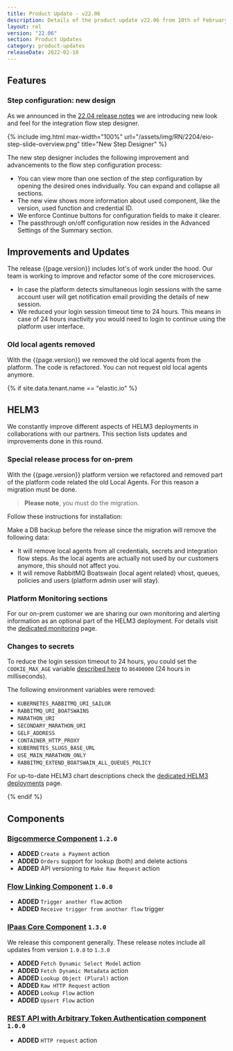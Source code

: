 ```yaml
---
title: Product Update - v22.06
description: Details of the product update v22.06 from 10th of February 2022.
layout: rel
version: "22.06"
section: Product Updates
category: product-updates
releaseDate: 2022-02-10
---
```


## Features

### Step configuration: new design

As we announced in the [22.04 release notes](/releases/22.04) we are introducing
new look and feel for the integration flow step designer.

{% include img.html max-width="100%" url="/assets/img/RN/2204/eio-step-slide-overview.png" title="New Step Designer" %}

The new step designer includes the following improvement and advancements to the
flow step configuration process:

*   You can view more than one section of the step configuration by opening the desired ones individually. You can expand and collapse all sections.
*   The new view shows more information about used component, like the version, used function and credential ID.
*   We enforce Continue buttons for configuration fields to make it clearer.
*   The passthrough on/off configuration now resides in the Advanced Settings of the Summary section.

## Improvements and Updates

The release {{page.version}} includes lot's of work under the hood. Our team is
working to improve and refactor some of the core microservices.

*   In case the platform detects simultaneous login sessions with the same account user will get notification email providing the details of new session.
*   We reduced your login session timeout time to 24 hours. This means in case of 24 hours inactivity you would need to login to continue using the platform user interface.

### Old local agents removed

With the {{page.version}} we removed the old local agents from the platform. The
code is refactored. You can not request old local agents anymore.

{% if site.data.tenant.name == "elastic.io" %}

## HELM3

We constantly improve different aspects of HELM3 deployments in collaborations
with our partners. This section lists updates and improvements done in this round.

### Special release process for on-prem

With the {{page.version}} platform version we refactored and removed part of the
platform code related the old Local Agents. For this reason a migration must be done.

> **Please note**, you must do the migration.

Follow these instructions for installation:

Make a DB backup before the release since the migration will remove the following data:

*   It will remove local agents from all credentials, secrets and integration flow steps. As the local agents are actually not used by our customers anymore, this should not affect you.
*   It will remove RabbitMQ Boatswain (local agent related) vhost, queues, policies and users (platform admin user will stay).


### Platform Monitoring sections

For our on-prem customer we are sharing our own monitoring and alerting information
as an optional part of the HELM3 deployment. For details visit the
[dedicated monitoring](https://on-prem.elastic.io/admin/monitoring) page.

### Changes to secrets

To reduce the login session timeout to 24 hours, you could set the `COOKIE_MAX_AGE`
variable [described here](https://on-prem.elastic.io/helm3/secrets#cookie_max_age)
to `86400000` (24 hours in milliseconds).

The following environment variables were removed:

*   `KUBERNETES_RABBITMQ_URI_SAILOR`
*   `RABBITMQ_URI_BOATSWAINS`
*   `MARATHON_URI`
*   `SECONDARY_MARATHON_URI`
*   `GELF_ADDRESS`
*   `CONTAINER_HTTP_PROXY`
*   `KUBERNETES_SLUGS_BASE_URL`
*   `USE_MAIN_MARATHON_ONLY`
*   `RABBITMQ_EXTEND_BOATSWAIN_ALL_QUEUES_POLICY`

For up-to-date HELM3 chart descriptions check the
[dedicated HELM3 deployments](https://on-prem.elastic.io/helm3) page.

{% endif %}


## Components

### [Bigcommerce Component](/components/bigcommerce/) `1.2.0`

*   **ADDED** `Create a Payment` action
*   **ADDED** `Orders` support for lookup (both) and delete actions
*   **ADDED** API versioning to `Make Raw Request` action


### [Flow Linking Component](/components/flow-linking/) `1.0.0`

*   **ADDED** `Trigger another flow` action
*   **ADDED** `Receive trigger from another flow` trigger

### [IPaas Core Component](/components/ipaas-core/) `1.3.0`

We release this component generally. These release notes include all updates
from version `1.0.0` to `1.3.0`

*   **ADDED** `Fetch Dynamic Select Model` action
*   **ADDED** `Fetch Dynamic Metadata` action
*   **ADDED** `Lookup Object (Plural)` action
*   **ADDED** `Raw HTTP Request` action
*   **ADDED** `Lookup Flow` action
*   **ADDED** `Upsert Flow` action

### [REST API with Arbitrary Token Authentication component](/components/rest-api-token/) `1.0.0`

*   **ADDED** `HTTP request` action
